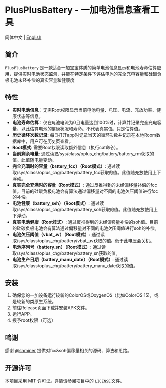 # PlusPlusBattery - 一加电池信息查看工具

简体中文 | [English](./README.md)

## 简介

`PlusPlusBattery` 是一款适合一加宝宝体质的简单电池信息显示和电池寿命估算应用，提供实时电池状态监测，并能在特定条件下评估电池的完全充电容量和硅碳负极电池未经补偿的真实容量和健康度

## 特性

- **实时电池信息**：无需Root权限显示当前电池电量、电压、电流、充放功率、健康状态等信息。
- **电池寿命估算**：仅在电池电流为0且电量达到100%时，计算并记录完全充电容量，以此估算电池的健康状况和寿命。不代表真实值。只是估算值。
- **历史循环次数记录**: 每日打开app时记录当天的循环次数并记录在本地Room数据库中，用户可在历史页查看。
- **Root模式**: 需要Root权限读取额外信息（执行cat命令）。
- **当前剩余电量**: 通过读取/sys/class/oplus_chg/battery/battery_rm获取的值。此值随电量变动。
- **完全充满时的容量（battery_fcc）（Root模式）**: 通过读取/sys/class/oplus_chg/battery/battery_fcc获取的值。此值随充放使用上下浮动。
- **真实完全充满时的容量（Root模式）**: 通过反推得到的未经偏移量补偿的fcc值。目前的硅碳负极电池会有算法通过偏移量对不同的电池欠压阈值进行fcc的补偿。
- **电池健康（battery_soh）（Root模式）**: 通过读取/sys/class/oplus_chg/battery/battery_soh获取的值。此值随充放使用上下浮动。
- **真实电池健康（Root模式）**: 通过反推得到的未经偏移量补偿的soh值。目前的硅碳负极电池会有算法通过偏移量对不同的电池欠压阈值进行soh的补偿。
- **电池欠压阈值（vbat_uv）（Root模式）**: 通过读取/sys/class/oplus_chg/battery/vbat_uv获取的值。低于此电压会关机。
- **电池序列号（battery_sn）（Root模式）**: 通过读取/sys/class/oplus_chg/battery/battery_sn获取的值。
- **电池生产日期（battery_manu_date）（Root模式）**: 通过读取/sys/class/oplus_chg/battery/battery_manu_date获取的值。

## 安装

1. 确保您的一加设备运行较新的ColorOS或OxygenOS（比如ColorOS 15)，或是较新的类原生系统。
2. 前往Release页面下载并安装APK文件。
3. 运行APP。
4. 授予root权限（可选）

## 鸣谢

感谢 [@shminer](https://github.com/shminer) 提供对fcc&soh偏移量相关的源码、算法和思路。


## 开源许可

本项目采用 MIT 许可证。详情请参阅项目中的 `LICENSE` 文件。
